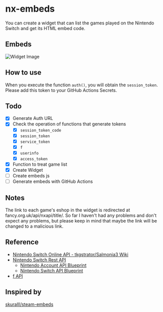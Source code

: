 # nx-embeds
You can create a widget that can list the games played on the Nintendo Switch and get its HTML embed code.

## Embeds
![Widget Image](https://github.com/Kyure-A/nx-embeds/assets/49436968/16bca238-5b09-42f8-8001-50412abb5879)

## How to use
When you execute the function `auth()`, you will obtain the `session_token`. Please add this token to your GitHub Actions Secrets.

## Todo
- [x] Generate Auth URL
- [x] Check the operation of functions that generate tokens
  - [x] `session_token_code`
  - [x] `session_token`
  - [x] `service_token`
  - [x] `f`
  - [x] `userinfo`
  - [x] `access_token`
- [x] Function to treat game list
- [x] Create Widget
- [ ] Create embeds js
- [ ] Generate embeds with GitHub Actions

## Notes
The link to each game's eshop in the widget is redirected at fancy.org.uk/api/nxapi/title/. So far I haven't had any problems and don't expect any problems, but please keep in mind that maybe the link will be changed to a malicious link.

## Reference
- [Nintendo Switch Online API - tkgstrator/Salmonia3 Wiki](https://github.com/tkgstrator/Salmonia3/wiki/Nintendo-Switch-Online-API)
- [Nintendo Switch Rest API](https://github.com/ZekeSnider/NintendoSwitchRESTAPI/tree/master)
  - [Nintendo Account API Blueprint](https://github.com/ZekeSnider/NintendoSwitchRESTAPI/blob/master/NintendoAccountBlueprint.md#nintendo-account-api-blueprint)
  - [Nintendo Switch API Blueprint](https://github.com/ZekeSnider/NintendoSwitchRESTAPI/blob/master/SwitchBlueprint.md)
- [f API](https://github.com/imink-app/f-API)

## Inspired by
[skuralll/steam-embeds](https://github.com/skuralll/steam-embeds)
